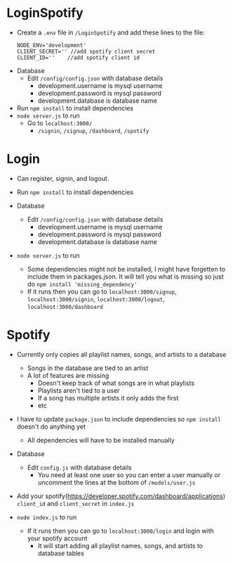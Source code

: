 # LoginSpotify

- Create a `.env` file in `/LoginSpotify` and add these lines to the file:
	```
	NODE_ENV='development'
	CLIENT_SECRET='' //add spotify client secret
	CLIENT_ID=''	//add spotify client id
	```
- Database
	- Edit `/config/config.json` with database details
		- development.username is mysql username
		- development.password is mysql password
		- development.database is database name
- Run `npm install` to install dependencies
- `node server.js` to run
	- Go to `localhost:3000/`
		- `/signin`, `/signup`, `/dashboard`, `/spotify`

# Login

- Can register, signin, and logout.

- Run `npm install` to install dependencies

- Database
	- Edit `/config/config.json` with database details
		- development.username is mysql username
		- development.password is mysql password
		- development.database is database name

- `node server.js` to run
	- Some dependencies might not be installed, I might have forgetten to include them in packages.json. It will tell you what is missing so just do `npm install 'missing_dependency'`
	- If it runs then you can go to `localhost:3000/signup`, `localhost:3000/signin`, `localhost:3000/logout`, `localhost:3000/dashboard`

# Spotify

- Currently only copies all playlist names, songs, and artists to a database
	- Songs in the database are tied to an artist
	- A lot of features are missing
		- Doesn't keep track of what songs are in what playlists
		- Playlists aren't tied to a user
		- If a song has multiple artists it only adds the first
		- etc

- I have to update `package.json` to include dependencies so `npm install` doesn't do anything yet
	- All dependencies will have to be installed manually

- Database
	- Edit `config.js` with database details
		- You need at least one user so you can enter a user manually or uncomment the lines at the bottom of `/models/user.js`

- Add your spotify(https://developer.spotify.com/dashboard/applications) `client_id` and `client_secret` in `index.js`

- `node index.js` to run
	- If it runs then you can go to `localhost:3000/login` and login with your spotify account
		- It will start adding all playlist names, songs, and artists to database tables
